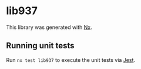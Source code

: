 # lib937

This library was generated with [Nx](https://nx.dev).

## Running unit tests

Run `nx test lib937` to execute the unit tests via [Jest](https://jestjs.io).
